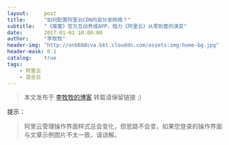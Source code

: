 ```yaml
---
layout:     post
title:      "如何配置阿里云CDN内容分发网络？"
subtitle:   "《推蜜》官方互动养成APP，借力《阿里云》从零到壹的演变"
date:       2017-01-01 10:00:00
author:     "李牧牧"
header-img: "http://onb688cva.bkt.clouddn.com/assets:img:home-bg.jpg"
header-mask: 0.1
catalog:    true
tags:
    - 阿里云
    - 混合云
---
```


> 本文发布于 [李牧牧的博客](http://limumu.me) 转载请保留链接 ;)

  



提示：

> 阿里云管理操作界面样式总会变化，但思路不会变，如果您登录的操作界面与文章示例图片不太一致，请谅解。


















